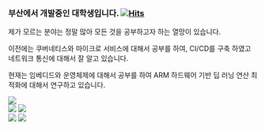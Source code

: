 ### 부산에서 개발중인 대학생입니다. [![Hits](https://hits.seeyoufarm.com/api/count/incr/badge.svg?url=https%3A%2F%2Fgithub.com%2FPiorosen%2Fhit-counter&count_bg=%2379C83D&title_bg=%23555555&icon=&icon_color=%23E7E7E7&title=hits&edge_flat=false)](https://hits.seeyoufarm.com)

제가 모르는 분야는 정말 많아 모든 것을 공부하고자 하는 열망이 있습니다.

이전에는 쿠버네티스와 마이크로 서비스에 대해서 공부를 하여, CI/CD를 구축 하였고 네트워크 통신에 대해서 잘 알고 있습니다.

현재는 임베디드와 운영체제에 대해서 공부를 하여 ARM 하드웨어 기반 딥 러닝 연산 최적화에 대해서 연구하고 있습니다.

![](http://github-profile-summary-cards.vercel.app/api/cards/profile-details?username=Piorosen&theme=gruvbox)  
![](http://github-profile-summary-cards.vercel.app/api/cards/repos-per-language?username=Piorosen&theme=gruvbox)
![](http://github-profile-summary-cards.vercel.app/api/cards/most-commit-language?username=Piorosen&theme=gruvbox)  
![](http://github-profile-summary-cards.vercel.app/api/cards/stats?username=Piorosen&theme=gruvbox)
![](http://github-profile-summary-cards.vercel.app/api/cards/productive-time?username=Piorosen&theme=gruvbox&utcOffset=9)
  
<!-- [![solved.ac tier](http://mazassumnida.wtf/api/generate_badge?boj=aoikazto)](https://solved.ac/aoikazto) -->
